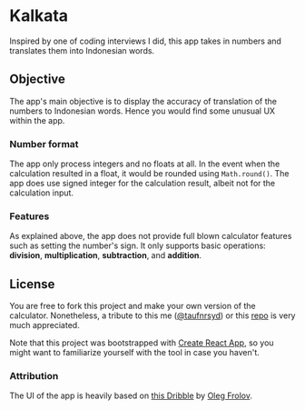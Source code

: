 # Kalkata

Inspired by one of coding interviews I did, this app takes in numbers and translates them into Indonesian words.

## Objective

The app's main objective is to display the accuracy of translation of the numbers to Indonesian words. Hence you would find some unusual UX within the app.

### Number format

The app only process integers and no floats at all. In the event when the calculation resulted in a float, it would be rounded using `Math.round()`. The app does use signed integer for the calculation result, albeit not for the calculation input.

### Features

As explained above, the app does not provide full blown calculator features such as setting the number's sign. It only supports basic operations: **division**, **multiplication**, **subtraction**, and **addition**.

## License

You are free to fork this project and make your own version of the calculator. Nonetheless, a tribute to this me ([@taufnrsyd](https://github.com/taufnrsyd)) or this [repo](https://github.com/taufnrsyd/kalkata) is very much appreciated.

Note that this project was bootstrapped with [Create React App](https://github.com/facebookincubator/create-react-app), so you might want to familiarize yourself with the tool in case you haven't.

### Attribution

The UI of the app is heavily based on [this Dribble](https://dribbble.com/shots/2311064-Calculator) by [Oleg Frolov](http://volorf.dribbble.com/).
